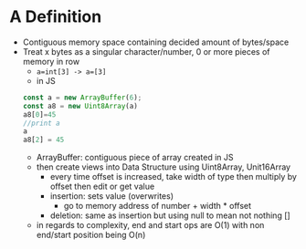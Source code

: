 # A Definition
- Contiguous memory space containing decided amount of bytes/space
- Treat x bytes as a singular character/number, 0 or more pieces of memory in row
    * `a=int[3] -> a=[3]`
    - in JS
    ```js
    const a = new ArrayBuffer(6);
    const a8 = new Uint8Array(a)
    a8[0]=45
    //print a
    a
    a8[2] = 45
    ```
    - ArrayBuffer: contiguous piece of array created in JS
    - then create views into Data Structure using Uint8Array, Unit16Array
        -  every time offset is increased, take width of type then multiply by offset then edit or get value
        - insertion: sets value (overwrites)
            * go to memory address of number + width * offset
        - deletion: same as insertion but using null to mean not nothing []
    - in regards to complexity, end and start ops are O(1) with non end/start position being O(n)
